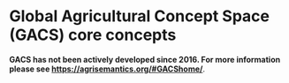 # Global Agricultural Concept Space (GACS) core concepts

**GACS has not been actively developed since 2016. For more information please see https://agrisemantics.org/#GACShome/**.

